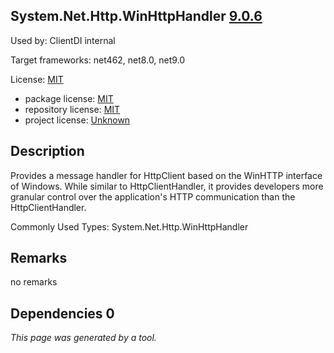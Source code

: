 System.Net.Http.WinHttpHandler [9.0.6](https://www.nuget.org/packages/System.Net.Http.WinHttpHandler/9.0.6)
--------------------

Used by: ClientDI internal

Target frameworks: net462, net8.0, net9.0

License: [MIT](../../../../licenses/mit) 

- package license: [MIT](https://licenses.nuget.org/MIT) 
- repository license: [MIT](https://github.com/dotnet/runtime) 
- project license: [Unknown](https://dot.net/) 

Description
-----------
Provides a message handler for HttpClient based on the WinHTTP interface of Windows. While similar to HttpClientHandler, it provides developers more granular control over the application's HTTP communication than the HttpClientHandler.

Commonly Used Types:
System.Net.Http.WinHttpHandler

Remarks
-----------
no remarks


Dependencies 0
-----------


*This page was generated by a tool.*